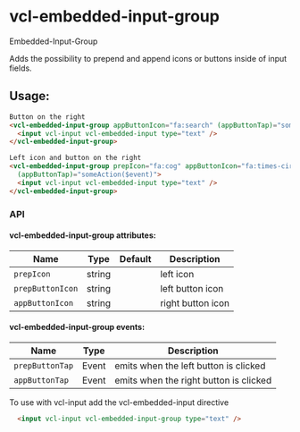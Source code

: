 # vcl-embedded-input-group

Embedded-Input-Group

Adds the possibility to prepend and append icons or buttons inside of input fields.

## Usage:

```html
Button on the right
<vcl-embedded-input-group appButtonIcon="fa:search" (appButtonTap)="someAction($event)">
  <input vcl-input vcl-embedded-input type="text" />
</vcl-embedded-input-group>

Left icon and button on the right
<vcl-embedded-input-group prepIcon="fa:cog" appButtonIcon="fa:times-circle"
  (appButtonTap)="someAction($event)">
  <input vcl-input vcl-embedded-input type="text" />
</vcl-embedded-input-group>

```

### API

#### vcl-embedded-input-group attributes:

| Name                                | Type        | Default            | Description
| ----------------------------------  | ----------- | ------------------ |--------------
| `prepIcon`                          | string      |                    | left icon
| `prepButtonIcon`                    | string      |                    | left button icon
| `appButtonIcon`                     | string      |                    | right button icon

#### vcl-embedded-input-group events:

Name                  | Type             | Description
--------------------- | ---------------  | -
`prepButtonTap`       | Event            | emits when the left button is clicked
`appButtonTap`        | Event            | emits when the right button is clicked


To use with vcl-input add the vcl-embedded-input directive 

```html
  <input vcl-input vcl-embedded-input-group type="text" />
```
